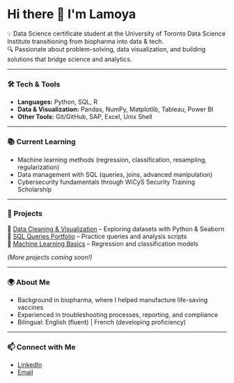 # Hi there 👋 I'm Lamoya  

💡 Data Science certificate student at the University of Toronto Data Science Institute transitioning from biopharma into data & tech.  
🔍 Passionate about problem-solving, data visualization, and building solutions that bridge science and analytics.  

---

### 🛠️ Tech & Tools
- **Languages:** Python, SQL, R  
- **Data & Visualization:** Pandas, NumPy, Matplotlib, Tableau, Power BI  
- **Other Tools:** Git/GitHub, SAP, Excel, Unix Shell  

---

### 📚 Current Learning
- Machine learning methods (regression, classification, resampling, regularization)  
- Data management with SQL (queries, joins, advanced manipulation)  
- Cybersecurity fundamentals through WiCyS Security Training Scholarship  

---

### 🚀 Projects
🔹 [Data Cleaning & Visualization](#) – Exploring datasets with Python & Seaborn  
🔹 [SQL Queries Portfolio](#) – Practice queries and analysis scripts  
🔹 [Machine Learning Basics](#) – Regression and classification models  

*(More projects coming soon!)*  

---

### 🌍 About Me
- Background in biopharma, where I helped manufacture life-saving vaccines  
- Experienced in troubleshooting processes, reporting, and compliance  
- Bilingual: English (fluent) | French (developing proficiency)  

---

### 📫 Connect with Me
- [LinkedIn](https://www.linkedin.com/in/lamoya-waldman)  
- [Email](mailto:lamoya_waldman@outlook.com)  
